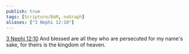 ```yaml
---
publish: true
tags: [Scripture/BoM, noGraph]
aliases: ["3 Nephi 12:10"]
---
```

[3 Nephi 12:10](https://churchofjesuschrist.org/study/scriptures/bofm/3-ne/12?lang=eng&id=p10#p10) And blessed are all they who are persecuted for my name's sake, for theirs is the kingdom of heaven.
